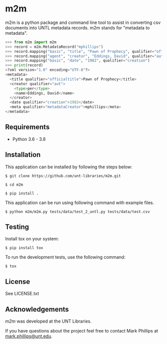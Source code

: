 # m2m
m2m is a python package and command line tool to assist in converting csv documents into UNTL metadata records. m2m stands for "metadata to metadata".

```python
>>> from m2m import m2m
>>> record = m2m.MetadataRecord("mphillips")
>>> record.mapping("basic", "title", "Pawn of Prophecy", qualifier="officialtitle")
>>> record.mapping("agent", "creator", "Eddings, David", qualifier="aut", agent_type="per")
>>> record.mapping("basic", "date", "1982", qualifier="creation")
>>> print(record)
<?xml version="1.0" encoding="UTF-8"?>
<metadata>
  <title qualifier="officialtitle">Pawn of Prophecy</title>
  <creator qualifier="aut">
    <type>per</type>
    <name>Eddings, David</name>
  </creator>
  <date qualifier="creation">1982</date>
  <meta qualifier="metadataCreator">mphillips</meta>
</metadata>
```

Requirements
------------

* Python 3.6 - 3.8

Installation
--------------

This application can be installed by following the steps below:

    $ git clone https://github.com/unt-libraries/m2m.git

    $ cd m2m

    $ pip install .

This application can be run using following command with example files.

    $ python m2m/m2m.py tests/data/test_2_untl.py tests/data/test.csv

Testing
-------

Install tox on your system:

    $ pip install tox

To run the development tests, use the following command:

    $ tox

License
-------

See LICENSE.txt

Acknowledgements
----------------

_m2m_ was developed at the UNT Libraries.

If you have questions about the project feel free to contact Mark Phillips at mark.phillips@unt.edu.
